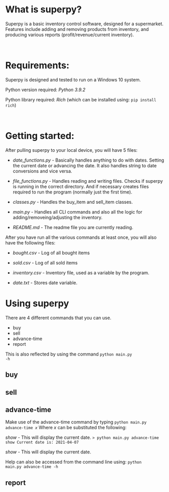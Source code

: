 
# What is superpy?

Superpy is a basic inventory control software, designed for a supermarket.
Features include adding and removing products from inventory, and producing various reports (profit/revenue/current inventory).

<br/>

# Requirements:

Superpy is designed and tested to run on a Windows 10 system. 

Python version required: _Python 3.9.2_

Python library required: _Rich_  (which can be installed using: 
<code>pip install rich</code>)

<br/>

# Getting started:

After pulling superpy to your local device, you will have 5 files:

- *date_functions.py* - Basically handles anything to do with dates. Setting the current date or advancing the date. It also handles string to date conversions and vice versa. 

- *file_functions.py* - Handles reading and writing files. Checks if superpy is running in the correct directory. And if necessary creates files required to run the program (normally just the first time).

- *classes.py* - Handles the buy_item and sell_item classes.

- *main.py* - Handles all CLI commands and also all the logic for adding/removeing/adjusting the inventory.

- *README.md* - The readme file you are currently reading.

After you have run all the various commands at least once, you will also have the following files:

- *bought.csv* - Log of all bought items

- *sold.csv* - Log of all sold items

- *inventory.csv* - Inventory file, used as a variable by the program.

- *date.txt* - Stores date variable.

# Using superpy

There are 4 different commands that you can use. 
- buy
- sell
- advance-time
- report

This is also reflected by using the command <code>python main.py -h</code>

## buy 

## sell

## advance-time
Make use of the advance-time command by typing <code>python main.py advance-time *x*</code>
Where *x* can be substituted the following: 

*show* - This will display the current date. 
    ```
    > python main.py advance-time show
    Current date is:
    2021-04-07
    ```

*show* - This will display the current date.




Help can also be accessed from the command line using: 
<code>python main.py advance-time -h</code>
## report

